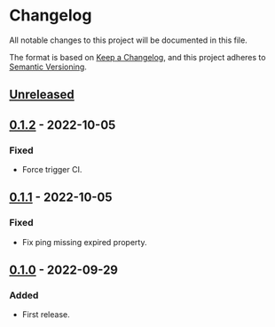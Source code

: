 # Changelog

All notable changes to this project will be documented in this file.

The format is based on [Keep a Changelog](https://keepachangelog.com/en/1.0.0/),
and this project adheres to [Semantic Versioning](https://semver.org/spec/v2.0.0.html).

## [Unreleased]

## [0.1.2] - 2022-10-05

### Fixed

- Force trigger CI.

## [0.1.1] - 2022-10-05

### Fixed

- Fix ping missing expired property.

## [0.1.0] - 2022-09-29

### Added

- First release.

[Unreleased]: https://github.com/giantswarm/heartbeatctl/compare/v0.1.2...HEAD
[0.1.2]: https://github.com/giantswarm/heartbeatctl/compare/v0.1.1...v0.1.2
[0.1.1]: https://github.com/giantswarm/heartbeatctl/compare/v0.1.0...v0.1.1
[0.1.0]: https://github.com/giantswarm/heartbeatctl/releases/tag/v0.1.0
